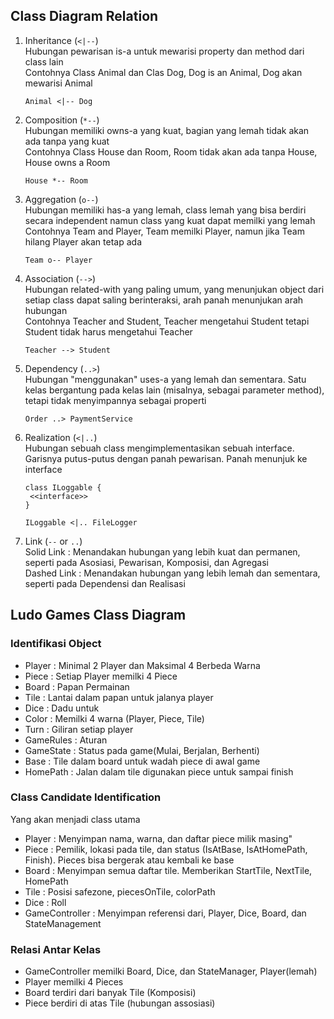 ## Class Diagram Relation

1. Inheritance (`<|--`) <br>
   Hubungan pewarisan is-a untuk mewarisi property dan method dari class lain <br>
   Contohnya Class Animal dan Clas Dog, Dog is an Animal, Dog akan mewarisi Animal

   ```
   Animal <|-- Dog
   ```

2. Composition (`*--`) <br>
   Hubungan memiliki owns-a yang kuat, bagian yang lemah tidak akan ada tanpa yang kuat <br>
   Contohnya Class House dan Room, Room tidak akan ada tanpa House, House owns a Room

   ```
   House *-- Room
   ```

3. Aggregation (`o--`) <br>
   Hubungan memiliki has-a yang lemah, class lemah yang bisa berdiri secara independent namun class yang kuat dapat memilki yang lemah <br>
   Contohnya Team and Player, Team memilki Player, namun jika Team hilang Player akan tetap ada

   ```
   Team o-- Player
   ```

4. Association (`-->`) <br>
   Hubungan related-with yang paling umum, yang menunjukan object dari setiap class dapat saling berinteraksi, arah panah menunjukan arah hubungan <br>
   Contohnya Teacher and Student, Teacher mengetahui Student tetapi Student tidak harus mengetahui Teacher

   ```
   Teacher --> Student
   ```

5. Dependency (`..>`) <br>
   Hubungan "menggunakan" uses-a yang lemah dan sementara. Satu kelas bergantung pada kelas lain (misalnya, sebagai parameter method), tetapi tidak menyimpannya sebagai properti

   ```
   Order ..> PaymentService
   ```

6. Realization (`<|..`) <br>
   Hubungan sebuah class mengimplementasikan sebuah interface. Garisnya putus-putus dengan panah pewarisan. Panah menunjuk ke interface

   ```
   class ILoggable {
    <<interface>>
   }

   ILoggable <|.. FileLogger
   ```

7. Link (`--` or `..`) <br>
   Solid Link : Menandakan hubungan yang lebih kuat dan permanen, seperti pada Asosiasi, Pewarisan, Komposisi, dan Agregasi <br>
   Dashed Link : Menandakan hubungan yang lebih lemah dan sementara, seperti pada Dependensi dan Realisasi

## Ludo Games Class Diagram

### Identifikasi Object

- Player : Minimal 2 Player dan Maksimal 4 Berbeda Warna
- Piece : Setiap Player memilki 4 Piece
- Board : Papan Permainan
- Tile : Lantai dalam papan untuk jalanya player
- Dice : Dadu untuk
- Color : Memilki 4 warna (Player, Piece, Tile)
- Turn : Giliran setiap player
- GameRules : Aturan
- GameState : Status pada game(Mulai, Berjalan, Berhenti)
- Base : Tile dalam board untuk wadah piece di awal game
- HomePath : Jalan dalam tile digunakan piece untuk sampai finish

### Class Candidate Identification

Yang akan menjadi class utama

- Player : Menyimpan nama, warna, dan daftar piece milik masing"
- Piece : Pemilik, lokasi pada tile, dan status (IsAtBase, IsAtHomePath, Finish). Pieces bisa bergerak atau kembali ke base
- Board : Menyimpan semua daftar tile. Memberikan StartTile, NextTile, HomePath
- Tile : Posisi safezone, piecesOnTile, colorPath
- Dice : Roll
- GameController : Menyimpan referensi dari, Player, Dice, Board, dan StateManagement

### Relasi Antar Kelas

- GameController memilki Board, Dice, dan StateManager, Player(lemah)
- Player memilki 4 Pieces
- Board terdiri dari banyak Tile (Komposisi)
- Piece berdiri di atas Tile (hubungan assosiasi)
